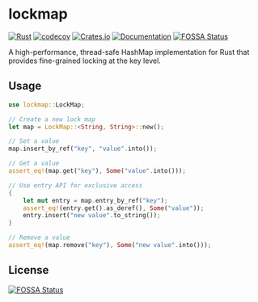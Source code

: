 # lockmap

[![Rust](https://github.com/SF-Zhou/lockmap/actions/workflows/rust.yml/badge.svg)](https://github.com/SF-Zhou/lockmap/actions/workflows/rust.yml)
[![codecov](https://codecov.io/gh/SF-Zhou/lockmap/graph/badge.svg?token=7U9JFC64U4)](https://codecov.io/gh/SF-Zhou/lockmap)
[![Crates.io](https://img.shields.io/crates/v/lockmap.svg)](https://crates.io/crates/lockmap)
[![Documentation](https://docs.rs/lockmap/badge.svg)](https://docs.rs/lockmap)
[![FOSSA Status](https://app.fossa.com/api/projects/git%2Bgithub.com%2FSF-Zhou%2Flockmap.svg?type=shield)](https://app.fossa.com/projects/git%2Bgithub.com%2FSF-Zhou%2Flockmap?ref=badge_shield)

A high-performance, thread-safe HashMap implementation for Rust that provides fine-grained locking at the key level.

## Usage

```rust
use lockmap::LockMap;

// Create a new lock map
let map = LockMap::<String, String>::new();

// Set a value
map.insert_by_ref("key", "value".into());

// Get a value
assert_eq!(map.get("key"), Some("value".into()));

// Use entry API for exclusive access
{
    let mut entry = map.entry_by_ref("key");
    assert_eq!(entry.get().as_deref(), Some("value"));
    entry.insert("new value".to_string());
}

// Remove a value
assert_eq!(map.remove("key"), Some("new value".into()));
```


## License
[![FOSSA Status](https://app.fossa.com/api/projects/git%2Bgithub.com%2FSF-Zhou%2Flockmap.svg?type=large)](https://app.fossa.com/projects/git%2Bgithub.com%2FSF-Zhou%2Flockmap?ref=badge_large)